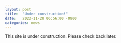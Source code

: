 ```yaml
---
layout: post
title:  "Under construction!"
date:   2022-11-28 06:56:00 -0800
categories: news
---
```

This site is under construction. Please check back later.

